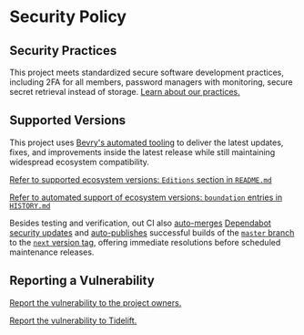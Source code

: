 # Security Policy

## Security Practices

This project meets standardized secure software development practices, including 2FA for all members, password managers with monitoring, secure secret retrieval instead of storage. [Learn about our practices.](https://tidelift.com/funding/github/npm/rfc-log-levels)

## Supported Versions

This project uses [Bevry's automated tooling](https://github.com/bevry/boundation) to deliver the latest updates, fixes, and improvements inside the latest release while still maintaining widespread ecosystem compatibility.

[Refer to supported ecosystem versions: `Editions` section in `README.md`](https://github.com/bevry/rfc-log-levels/blob/master/README.md#Editions)

[Refer to automated support of ecosystem versions: `boundation` entries in `HISTORY.md`](https://github.com/bevry/rfc-log-levels/blob/master/HISTORY.md)

Besides testing and verification, out CI also [auto-merges](https://docs.github.com/en/code-security/dependabot/working-with-dependabot/automating-dependabot-with-github-actions) [Dependabot security updates](https://docs.github.com/en/code-security/dependabot/dependabot-security-updates/about-dependabot-security-updates) and [auto-publishes](https://github.com/bevry-actions/npm) successful builds of the [`master` branch](https://github.com/bevry/wait/actions?query=branch%3Amaster) to the [`next` version tag](https://www.npmjs.com/package/rfc-log-levels?activeTab=versions), offering immediate resolutions before scheduled maintenance releases.

## Reporting a Vulnerability

[Report the vulnerability to the project owners.](https://github.com/bevry/rfc-log-levels/security/advisories)

[Report the vulnerability to Tidelift.](https://tidelift.com/security)
